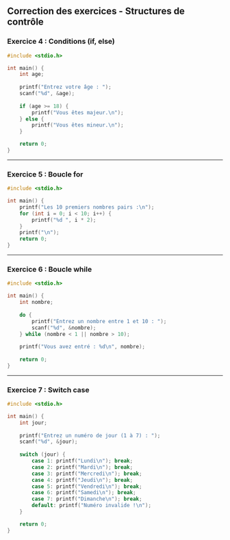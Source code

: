 ## **Correction des exercices - Structures de contrôle**

### **Exercice 4 : Conditions (if, else)**
```c
#include <stdio.h>

int main() {
    int age;
    
    printf("Entrez votre âge : ");
    scanf("%d", &age);
    
    if (age >= 18) {
        printf("Vous êtes majeur.\n");
    } else {
        printf("Vous êtes mineur.\n");
    }

    return 0;
}
```

---

### **Exercice 5 : Boucle for**
```c
#include <stdio.h>

int main() {
    printf("Les 10 premiers nombres pairs :\n");
    for (int i = 0; i < 10; i++) {
        printf("%d ", i * 2);
    }
    printf("\n");
    return 0;
}
```

---

### **Exercice 6 : Boucle while**
```c
#include <stdio.h>

int main() {
    int nombre;
    
    do {
        printf("Entrez un nombre entre 1 et 10 : ");
        scanf("%d", &nombre);
    } while (nombre < 1 || nombre > 10);
    
    printf("Vous avez entré : %d\n", nombre);
    
    return 0;
}
```

---

### **Exercice 7 : Switch case**
```c
#include <stdio.h>

int main() {
    int jour;
    
    printf("Entrez un numéro de jour (1 à 7) : ");
    scanf("%d", &jour);
    
    switch (jour) {
        case 1: printf("Lundi\n"); break;
        case 2: printf("Mardi\n"); break;
        case 3: printf("Mercredi\n"); break;
        case 4: printf("Jeudi\n"); break;
        case 5: printf("Vendredi\n"); break;
        case 6: printf("Samedi\n"); break;
        case 7: printf("Dimanche\n"); break;
        default: printf("Numéro invalide !\n");
    }

    return 0;
}
```